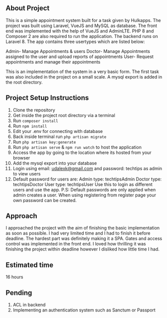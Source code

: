 ## About Project

This is a simple appointment system built for a task given by Hulkapps. The project was built using Laravel, VueJS and MySQL as database. The front end was implemented with the help of VueJS and AdminLTE. PHP 8 and Composer 2 are also required to run the application. The backend runs on Laravel 8. The app contains three usertypes which are listed below:

Admin- Manage Appointments & users
Doctor- Manage Appointments assigned to the user and upload reports of appointments
User- Request appointments and manage their appointments

This is an implementation of the system in a very basic form. The first task was also included in the project on a small scale. A mysql export is added in the root directory.

## Project Setup Instructions

1. Clone the repository
2. Get inside the project root directory via a terminal
3. Run `composer install`
4. Run `npm install`
5. Edit your .env for connecting with database
6. Back inside terminal run `php artisan migrate`
7. Run `php artisan key:generate`
8. Run `php artisan serve` & `npm run watch` to host the application
9. Access the app by going to the location where its hosted from your browser
10. Add the mysql export into your database
11. Login using email: udalexk@gmail.com and password: techtips as admin to view users
12. Default password for users are:
			Admin type: techtipsAdmin
			Doctor type: techtipsDoctor
			User type: techtipsUser
		Use this to login as different users and use the app. P.S: Default passwords are only applied when admin creates a user. When using registering from register page your own password can be created.

## Approach

I approached the project with the aim of finishing the basic implementation as soon as possible. I had very limited time and I had to finish it before deadline. The hardest part was definitely making it a SPA. Gates and access control was implemented in the front end. I loved how thrilling it was finishing the project within deadline however I disliked how little time I had.

## Estimated time

16 hours


## Pending

1. ACL in backend
2. Implementing an authentication system such as Sanctum or Passport
